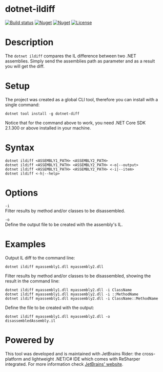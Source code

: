 # dotnet-ildiff
[![Build status](https://ci.appveyor.com/api/projects/status/290wu3l8a7ja5uxw?svg=true)](https://ci.appveyor.com/project/pjbgf/dotnet-ildiff)
[![Nuget](https://img.shields.io/nuget/dt/dotnet-ildiff.svg)](http://nuget.org/packages/dotnet-ildiff) 
[![Nuget](https://img.shields.io/nuget/v/dotnet-ildiff.svg)](http://nuget.org/packages/dotnet-ildiff) 
[![License](http://img.shields.io/:license-mit-blue.svg)](http://pjbgf.mit-license.org)  

# Description
The `dotnet ildiff` compares the IL difference between two .NET assemblies. Simply send the assemblies path as parameter and as a result you will get the diff.

# Setup
The project was created as a global CLI tool, therefore you can install with a single command:  

`dotnet tool install -g dotnet-diff`

Notice that for the command above to work, you need .NET Core SDK 2.1.300 or above installed in your machine.

# Syntax
```
dotnet ildiff <ASSEMBLY1_PATH> <ASSEMBLY2_PATH>
dotnet ildiff <ASSEMBLY1_PATH> <ASSEMBLY2_PATH> <-o|--output>
dotnet ildiff <ASSEMBLY1_PATH> <ASSEMBLY2_PATH> <-i|--item>
dotnet ildiff <-h|--help>
```

# Options
`-i`  
Filter results by method and/or classes to be disassembled.

`-o`  
Define the output file to be created with the assembly's IL.

# Examples
Output IL diff to the command line:
```
dotnet ildiff myassembly1.dll myassembly2.dll
```

Filter results by method and/or classes to be disassembled, showing the result in the command line:
```
dotnet ildiff myassembly1.dll myassembly2.dll -i ClassName
dotnet ildiff myassembly1.dll myassembly2.dll -i ::MethodName
dotnet ildiff myassembly1.dll myassembly2.dll -i ClassName::MethodName
```

Define the file to be created with the output: 
```
dotnet ildiff myassembly1.dll myassembly2.dll -o disassembledAssembly.il
```
  
# Powered by
This tool was developed and is maintained with JetBrains Rider: the cross-platform and lightweight .NET/C# IDE which comes with ReSharper integrated. For more information check [JetBrains' website](https://www.jetbrains.com/rider).
